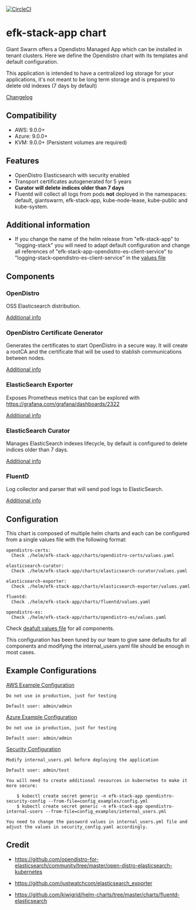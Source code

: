 [![CircleCI](https://circleci.com/gh/giantswarm/efk-stack-app.svg?style=shield)](https://circleci.com/gh/giantswarm/efk-stack-app)

# efk-stack-app chart

Giant Swarm offers a Opendistro Managed App which can be installed in tenant clusters.
Here we define the Opendistro chart with its templates and default configuration.

This application is intended to have a centralized log storage for your applications, it's not meant to be long term storage and is prepared to delete old indexes (7 days by default)

[Changelog](./CHANGELOG.md)

## Compatibility
- AWS: 9.0.0+
- Azure: 9.0.0+
- KVM: 9.0.0+       (Persistent volumes are required)

## Features
- OpenDistro Elasticsearch with security enabled
- Transport certificates autogenerated for 5 years
- **Curator will delete indices older than 7 days**
- Fluentd will collect all logs from pods **not** deployed in the namespaces: default, giantswarm, efk-stack-app, kube-node-lease, kube-public and kube-system.

## Additional information

- If you change the name of the helm release from "efk-stack-app" to "logging-stack" you will need to adapt default configuration and change all references of "efk-stack-app-opendistro-es-client-service" to "logging-stack-opendistro-es-client-service" in the [values file](./helm/efk-stack-app/values.yaml)

## Components

### OpenDistro
OSS Elasticsearch distribution.

[Additional info](./helm/efk-stack-app/charts/opendistro-es/README.md)

### OpenDistro Certificate Generator
Generates the certificates to start OpenDistro in a secure way. It will create a rootCA and the certificate that will be used to stablish communications between nodes.

[Additional info](./helm/efk-stack-app/charts/opendistro-certs/README.md)

### ElasticSearch Exporter
Exposes Prometheus metrics that can be explored with https://grafana.com/grafana/dashboards/2322

[Additional info](./helm/efk-stack-app/charts/elasticsearch-exporter/README.md)

### ElasticSearch Curator
Manages ElasticSearch indexes lifecycle, by default is configured to delete indices older than 7 days.

[Additional info](./helm/efk-stack-app/charts/elasticsearch-curator/README.md)

### FluentD
Log collector and parser that will send pod logs to ElasticSearch.

[Additional info](./helm/efk-stack-app/charts/fluentd/README.md)


## Configuration

This chart is composed of multiple helm charts and each can be configured from a single values file with the following format:

``` 
opendistro-certs:
  Check ./helm/efk-stack-app/charts/opendistro-certs/values.yaml

elasticsearch-curator:
  Check ./helm/efk-stack-app/charts/elasticsearch-curator/values.yaml

elasticsearch-exporter:
  Check ./helm/efk-stack-app/charts/elasticsearch-exporter/values.yaml

fluentd:
  Check ./helm/efk-stack-app/charts/fluentd/values.yaml

opendistro-es:
  Check ./helm/efk-stack-app/charts/opendistro-es/values.yaml
```

Check [deafult values file](./helm/efk-stack-app/values.yaml) for all components. 

This configuration has been tuned by our team to give sane defaults for all components and modifying the internal_users.yaml file should be enough in most cases.

## Example Configurations

[AWS Example Configuration](./example_values/ingress_enabled_aws.yaml)

    Do not use in production, just for testing

    Default user: admin/admin

[Azure Example Configuration](./example_values/ingress_enabled_azure.yaml)

    Do not use in production, just for testing

    Default user: admin/admin

[Security Configuration](./example_values/security_config.yaml)

    Modify internal_users.yml before deploying the application

    Default user: admin/test
    
    You will need to create additional resources in kubernetes to make it more secure:

        $ kubectl create secret generic -n efk-stack-app opendistro-security-config --from-file=config_examples/config.yml
        $ kubectl create secret generic -n efk-stack-app opendistro-internal-users --from-file=config_examples/internal_users.yml

    You need to change the password values in internal_users.yml file and adjust the values in security_config.yaml accordingly.
    

## Credit

* https://github.com/opendistro-for-elasticsearch/community/tree/master/open-distro-elasticsearch-kubernetes

* https://github.com/justwatchcom/elasticsearch_exporter

* https://github.com/kiwigrid/helm-charts/tree/master/charts/fluentd-elasticsearch
